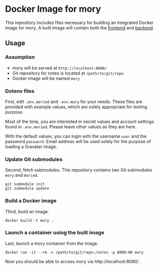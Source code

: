 # Docker Image for mory

This repository includes files necessary for building an integrated Docker
image for mory.
A built image will contain both the
[frontend](https://github.com/yuttie/mory) and
[backend](https://github.com/yuttie/moried).



## Usage

### Assumption

* mory will be served at `http://localhost:8080/`
* Git repository for notes is located at `/path/to/git/repo`
* Docker image will be named `mory`


### Dotenv files

First, edit `.env.moried` and `.env.mory` for your needs.
These files are provided with example values, which are solely appropriate for testing purpose.

Most of the time, you are interested in secret values and account settings found in `.env.moried`.
Please leave other values as they are here.

With the default values, you can login with the username `user` and the password `password`.
Email address will be used solely for the purpose of loading a Gravatar image.


### Update Git submodules

Second, fetch submodules.
This repository contains two Git submodules `mory` and `moried`.

```shell
git submodule init
git submodule update
```


### Build a Docker image

Third, build an image.

```shell
docker build -t mory .
```


### Launch a container using the built image

Last, launch a mory container from the image.

```shell
docker run -it --rm -v /path/to/git/repo:/notes -p 8080:80 mory
```

Now you should be able to access mory via http://localhost:8080/ .
